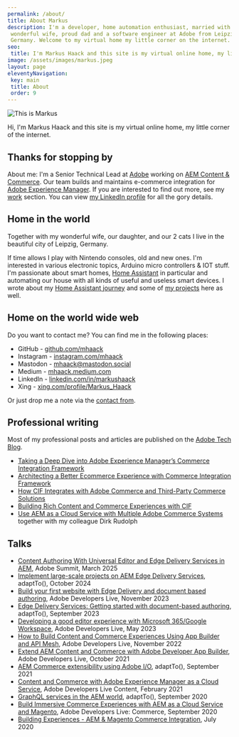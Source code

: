 ```yaml
---
permalink: /about/
title: About Markus
description: I'm a developer, home automation enthusiast, married with my
 wonderful wife, proud dad and a software engineer at Adobe from Leipzig,
 Germany. Welcome to my virtual home my little corner on the internet.
seo:
 title: I'm Markus Haack and this site is my virtual online home, my little corner of the internet
image: /assets/images/markus.jpeg
layout: page
eleventyNavigation:
 key: main
 title: About
 order: 9
---
```


<div class="float-none sm:float-right mx-auto mb-8 sm:-mt-8 sm:ml-4 sm:mb-16 w-40 h-40 sm:w-48 sm-h48">
  <img src="/assets/images/markus.jpeg" alt="This is Markus" class="rounded-full object-cover ring-1 ring-slate-200 ring-offset-8">
</div>

Hi, I'm Markus Haack and this site is my virtual online home, my little corner of the internet.

## Thanks for stopping by

About me: I'm a Senior Technical Lead at [Adobe](https://www.adobe.com) working on [AEM Content & Commerce](https://experienceleague.adobe.com/docs/experience-manager-cloud-service/content-and-commerce/home.html). Our team builds and maintains e-commerce integration for [Adobe Experience Manager](https://www.adobe.com/marketing/experience-manager.html). If you are interested to find out more, see my [work](/work/) section. You can view [my LinkedIn profile](https://de.linkedin.com/in/markushaack/) for all the gory details.

## Home in the world

Together with my wonderful wife, our daughter, and our 2 cats I live in the beautiful city of Leipzig, Germany.

If time allows I play with Nintendo consoles, old and new ones. I'm interested in various electronic topics, Arduino micro controllers & IOT stuff. I'm passionate about smart homes, [Home Assistant](https://www.home-assistant.io/) in particular and automating our house with all kinds of useful and useless smart devices. I wrote about my [Home Assistant journey](/home-assistant/) and some of [my projects](/projects/) here as well.

## Home on the world wide web

Do you want to contact me? You can find me in the following places:

- GitHub - [github.com/mhaack](https://github.com/mhaack)
- Instagram - [instagram.com/mhaack](https://instagram.com/mhaack)
- Mastodon - [mhaack@mastodon.social](https://mastodon.social/@mhaack)
- Medium - [mhaack.medium.com](https://mhaack.medium.com/)
- LinkedIn - [linkedin.com/in/markushaack](https://de.linkedin.com/in/markushaack)
- Xing - [xing.com/profile/Markus_Haack](https://www.xing.com/profile/Markus_Haack/)

Or just drop me a note via the [contact from](/#contact).

## Professional writing

Most of my professional posts and articles are published on the [Adobe Tech Blog](https://medium.com/adobetech).

- [Taking a Deep Dive into Adobe Experience Manager’s Commerce Integration Framework](https://medium.com/adobetech/taking-a-deep-dive-into-adobe-experience-managers-commerce-integration-framework-631947b0a9a7)
- [Architecting a Better Ecommerce Experience with Commerce Integration Framework](https://medium.com/adobetech/architecting-a-better-ecommerce-experience-with-adobe-experience-managers-commerce-integration-712feef5de8)
- [How CIF Integrates with Adobe Commerce and Third-Party Commerce Solutions](https://medium.com/adobetech/how-cif-integrates-with-adobe-commerce-and-third-party-commerce-solutions-5a5efb8da2a0)
- [Building Rich Content and Commerce Experiences with CIF](https://medium.com/adobetech/building-rich-content-and-commerce-experiences-with-cif-754685dc2927)
- [Use AEM as a Cloud Service with Multiple Adobe Commerce Systems](https://medium.com/adobetech/use-aem-as-a-cloud-service-with-multiple-adobe-commerce-systems-9295612a9554) together with my colleague Dirk Rudolph

## Talks

- [Content Authoring With Universal Editor and Edge Delivery Services in AEM](https://experienceleaguecommunities.adobe.com/t5/adobe-experience-manager/adobe-summit-2025-aem-session-lab-l335-content-authoring-with/td-p/736572), Adobe Summit, March 2025
- [Implement large-scale projects on AEM Edge Delivery Services](/implement-large-scale-projects-on-aem-edge-delivery-services/), adaptTo(), October 2024
- [Build your first website with Edge Delivery and document based authoring](/build-your-first-website-with-edge-delivery-and-document-based-authoring/), Adobe Developers Live, November 2023
- [Edge Delivery Services: Getting started with document-based authoring](https://adapt.to/2023/schedule/edge-delivery-services-getting-started-with-document-based-authoring), adaptTo(), September 2023
- [Developing a good editor experience with Microsoft 365/Google Workspace](/aem-document-based-authoring/), Adobe Developers Live, May 2023
- [How to Build Content and Commerce Experiences Using App Builder and API Mesh](https://experienceleague.adobe.com/docs/adobe-developers-live-events/events/2022/nov2022/api-mesh.html?lang=en), Adobe Developers Live, November 2022
- [Extend AEM Content and Commerce with Adobe Developer App Builder](https://experienceleague.adobe.com/docs/adobe-developers-live-events/events/2021/oct2021/extend-aem-app-builder.html?lang=en), Adobe Developers Live, October 2021
- [AEM Commerce extensibility using Adobe I/O](https://adapt.to/2021/en/schedule/aem-commerce-extensibility-using-adobe-io.html), adaptTo(), September 2021
- [Content and Commerce with Adobe Experience Manager as a Cloud Service](https://experienceleague.adobe.com/docs/adobe-developers-live-events/events/2021/feb2021/content-commerce.html?lang=en), Adobe Developers Live Content, February 2021
- [GraphQL services in the AEM world](https://adapt.to/2020/en/schedule/graphql-services-in-the-aem-world.html), adaptTo(), September 2020
- [Build Immersive Commerce Experiences with AEM as a Cloud Service and Magento](https://www.youtube.com/watch?v=eTndmm77WII&list=PLcVEYUqU7VRdtIRFszb7IBtAiuuJCfgm1&index=10), Adobe Developers Live: Commerce, September 2020
- [Building Experiences - AEM & Magento Commerce Integration](/building-experiences-with-aem-and-magento/), July 2020
